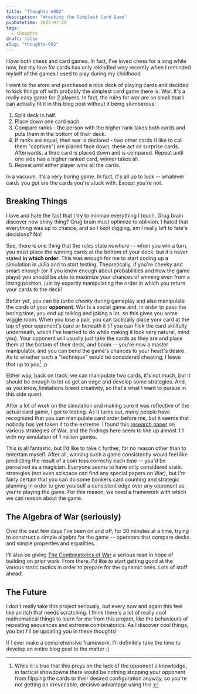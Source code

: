 ```yaml
---
title: "Thoughts #002"
description: "Wrecking the Simplest Card Game"
pubDatetime: 2025-07-29
tags:
  - thoughts
draft: false
slug: "thoughts-002"
---
```


I *love* both chess and card games. In fact, I've loved chess for a long while now, but my love for cards has only rekindled very recently when I
reminded myself of the games I used to play during my childhood.

I went to the store and purchased a nice deck of playing cards and decided to kick things off with probably the simplest card game there is: War.
It's a really easy game for 2 players.
In fact, the rules for war are so small that I can actually fit it in this blog post without it being slumberous:

1. Split deck in half.
2. Place down one card each.
3. Compare ranks - the person with the higher rank takes both cards and puts them in the bottom of their deck.
4. If ranks are equal, then war is declared - two other cards (I like to call them "captives") are placed face down, these act as
   surprise cards. Afterwards, a third card is placed down and is compared. Repeat until one side has a higher ranked card, winner takes all.
5. Repeat until either player wins all the cards.

In a vacuum, it's a very boring game. In fact, it's all up to luck -- whatever cards you got are the cards you're stuck with.
Except you're not.

## Breaking Things

I love and hate the fact that I try to minmax everything I touch. Grug brain discover new shiny thing? Grug brain must optimize to oblivion.
I hated that everything was up to chance, and so I kept digging, am I really left to fate's decisions? No!

See, there is one thing that the rules state *nowhere* -- when you win a turn, you must place the winning cards at the bottom of your deck,
but it's never stated **in which order**. This was enough for me to start coding up a simulation in Julia and to start testing. Theoretically,
if you're cheeky and smart enough (or if you know enough about probabilities and how the game plays) you should be able to maximize your chances of winning even
from a losing position, just by expertly manipulating the order in which you return your cards to the deck!

Better yet, you can be *turbo cheeky* during gameplay and also manipulate the cards of your **opponent**. War is a social game and, in order to pass the
boring time, you end up talking and joking a lot, so this gives you some wiggle room. When you lose a pair, you can tactically place your card at the top of your opponent's card
or beneath it (if you can flick the card skillfully underneath, which I've learned to do while making it look very natural, mind you).
Your opponent will usually just take the cards as they are and place them at the bottom of their deck,
and boom -- you're now a master manipulator, and you can bend the game's chances to your heart's desire.
As to whether such a "technique" would be considered cheating, I leave that up to you[^1] :p

Either way, back on track: we can manipulate two cards, it's not much, but it should be enough to let us get an edge and develop some strategies.
And, as you know, limitations breed creativity, so that's what I want to pursue in this side quest.

After a lot of work on the simulation and making sure it was reflective of the actual card game, I got to testing.
As it turns out, *many* people have recognized that you can manipulate card order before me, but it seems that nobody has yet taken it to the extreme.
I found this [research paper](https://vixra.org/pdf/2305.0011v1.pdf) on various strategies of War, and the findings here
seem to line up almost 1:1 with my simulation of 1 million games.

This is all fantastic, but I'd like to take it further, for no reason other than to entertain myself. After all, winning such a game consistently would feel like predicting the result of a coin toss
correctly each time -- you'd be perceived as a magician.
Everyone seems to have only considered static strategies (not even scispace can find any special papers on War),
but I'm fairly certain that you can do some bonkers card counting and strategic planning in order to give yourself a consistent edge over any opponent as you're playing the game.
For this reason, we need a framework with which we can reason about the game.

## The Algebra of War (seriously)

Over the past few days I've been on and off, for 30 minutes at a time, trying to construct a simple algebra for the game -- operators that compare decks and simple properties
and equalities.

I'll also be giving [The Combinatorics of War](https://arxiv.org/pdf/2202.00473) a serious read in hope of building on prior work.
From there, I'd like to start getting good at the various static tactics in order to prepare for the dynamic ones. Lots of stuff ahead!

## The Future

I don't really take this project seriously, but every now and again this feel like an itch that needs scratching. I think there's a lot of really cool mathematical things to learn
for me from this project, like the behaviours of repeating sequences and extreme combinatorics. As I discover cool things, you bet I'll be updating you in these thoughts!

If I ever make a comprehensive framework, I'll definitely take the time to develop an entire blog post to the matter :)

[^1]: While it is true that this preys on the lack of the opponent's knowledge, in tactical showdowns
    there would be nothing stopping your opponent from flipping the cards to their desired configuration
    anyway, so you're not getting an irrevocable, decisive advantage using this.
